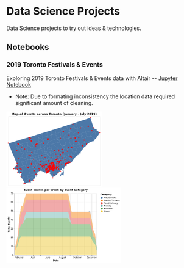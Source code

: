 # Data Science Projects

Data Science projects to try out ideas & technologies.

## Notebooks
### 2019 Toronto Festivals & Events
Exploring 2019 Toronto Festivals & Events data with Altair
-- [Jupyter Notebook](notebooks/festivals_and_events.ipynb)
- Note: Due to formating inconsistency the location data required significant amount of cleaning.

<p float="left">
  <img src="images/graphs/festivals_and_events/map_of_events_around_toronto.png" width="250" />
  <img src="images/graphs/festivals_and_events/event_counts_per_week_by_event_category.png" width="300" /> 
</p>

